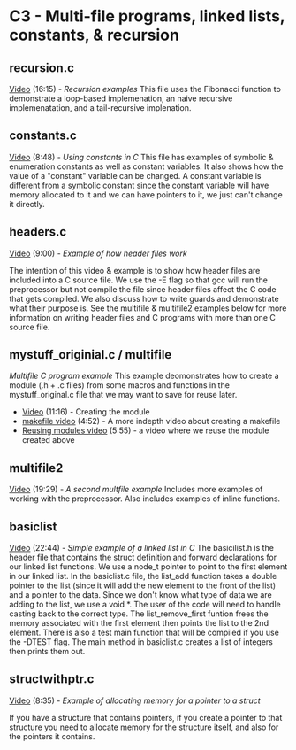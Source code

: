 # C3 - Multi-file programs, linked lists, constants, & recursion

## recursion.c

[Video](https://youtu.be/apSfrXPSRNg) (16:15) - *Recursion examples*
This file uses the Fibonacci function to demonstrate a loop-based implemenation, an naive recursive implemenatation, and a tail-recursive implenation.  

## constants.c

[Video](https://youtu.be/svbqz77Fox4) (8:48) - *Using constants in C*
This file has examples of symbolic & enumeration constants as well as constant variables.  It also shows how the value of a "constant" variable can be changed.  A constant variable is different from a symbolic constant since the constant variable will have memory allocated to it and we can have pointers to it, we just can't change it directly.  

## headers.c

[Video](https://youtu.be/dtlTKLIupgs) (9:00) - *Example of how header files work*

The intention of this video & example is to show how header files are included into a C source file.  We use the -E flag so that gcc will run the preprocessor but not compile the file since header files affect the C code that gets compiled.  We also discuss how to write guards and demonstrate what their purpose is.  See the multifile & multifile2 examples below for more information on writing header files and C programs with more than one C source file.

## mystuff_originial.c / multifile

 *Multifile C program example*
This example deomonstrates how to create a module (.h + .c files) from some macros and functions in the mystuff_original.c file that we may want to save for reuse later.  

- [Video](https://youtu.be/lJdCQPuFiOE) (11:16) - Creating the module
- [makefile video](https://youtu.be/rnPmx6-AiOs) (4:52) - A more indepth video about creating a makefile
- [Reusing modules video](https://youtu.be/TwjgmNYi2II) (5:55) - a video where we reuse the module created above

## multifile2

[Video](https://youtu.be/lGfscPcDegY) (19:29) - *A second multfile example*
Includes more examples of working with the preprocessor.  Also includes examples of inline functions.

## basiclist

[Video](https://youtu.be/yBF8AxoSO6I) (22:44) - *Simple example of a linked list in C*
The basicilist.h is the header file that contains the struct definition and forward declarations for our linked list functions.  We use a node_t pointer to point to the first element in our linked list.  In the basiclist.c file, the list_add function takes a double pointer to the list (since it will add the new element to the front of the list) and a pointer to the data.  Since we don't know what type of data we are adding to the list, we use a void *.  The user of the code will need to handle casting back to the correct type.  The list_remove_first funtion frees the memory associated with the first element then points the list to the 2nd element.  There is also a test main function that will be compiled if you use the -DTEST flag.  The main method in basiclist.c creates a list of integers then prints them out.  

## structwithptr.c

[Video](https://youtu.be/x_fEDTaEmBk) (8:35) - *Example of allocating memory for a pointer to a struct*

If you have a structure that contains pointers, if you create a pointer to that structure you need to allocate memory for the structure itself, and also for the pointers it contains.

